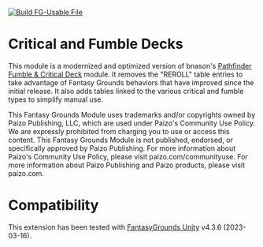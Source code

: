 [![Build FG-Usable File](https://github.com/FG-Unofficial-Developers-Guild/FG-PFRPG-Critical-and-Fumble-Deck/actions/workflows/create-mod.yml/badge.svg)](https://github.com/FG-Unofficial-Developers-Guild/FG-PFRPG-Critical-and-Fumble-Deck/actions/workflows/create-mod.yml)

# Critical and Fumble Decks
This module is a modernized and optimized version of bnason's [Pathfinder Fumble & Critical Deck](https://www.fantasygrounds.com/forums/showthread.php?16642-MOD-Pathfinder-Fumble-amp-Critical-Deck) module. It removes the "REROLL" table entries to take advantage of Fantasy Grounds behaviors that have improved since the initial release. It also adds tables linked to the various critical and fumble types to simplify manual use.

This Fantasy Grounds Module uses trademarks and/or copyrights owned by Paizo Publishing, LLC, which are used under Paizo's Community Use Policy. We are expressly prohibited from charging you to use or access this content. This Fantasy Grounds Module is not published, endorsed, or specifically approved by Paizo Publishing. For more information about Paizo's Community Use Policy, please visit paizo.com/communityuse. For more information about Paizo Publishing and Paizo products, please visit paizo.com.

# Compatibility
This extension has been tested with [FantasyGrounds Unity](https://www.fantasygrounds.com/home/FantasyGroundsUnity.php) v4.3.6 (2023-03-16).
